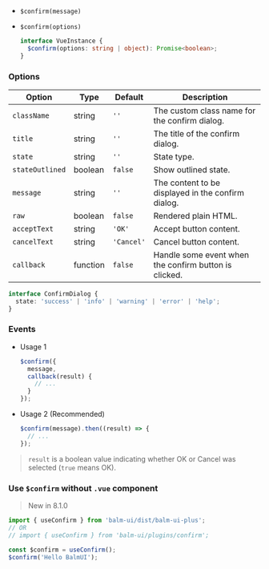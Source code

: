 - `$confirm(message)`
- `$confirm(options)`

  ```ts
  interface VueInstance {
    $confirm(options: string | object): Promise<boolean>;
  }
  ```

### Options

| Option          | Type     | Default    | Description                                           |
| --------------- | -------- | ---------- | ----------------------------------------------------- |
| `className`     | string   | `''`       | The custom class name for the confirm dialog.         |
| `title`         | string   | `''`       | The title of the confirm dialog.                      |
| `state`         | string   | `''`       | State type.                                           |
| `stateOutlined` | boolean  | `false`    | Show outlined state.                                  |
| `message`       | string   | `''`       | The content to be displayed in the confirm dialog.    |
| `raw`           | boolean  | `false`    | Rendered plain HTML.                                  |
| `acceptText`    | string   | `'OK'`     | Accept button content.                                |
| `cancelText`    | string   | `'Cancel'` | Cancel button content.                                |
| `callback`      | function | `false`    | Handle some event when the confirm button is clicked. |

```ts
interface ConfirmDialog {
  state: 'success' | 'info' | 'warning' | 'error' | 'help';
}
```

### Events

- Usage 1

  ```js
  $confirm({
    message,
    callback(result) {
      // ...
    }
  });
  ```

- Usage 2 (Recommended)

  ```js
  $confirm(message).then((result) => {
    // ...
  });
  ```

> `result` is a boolean value indicating whether OK or Cancel was selected (`true` means OK).

### Use `$confirm` without `.vue` component

> New in 8.1.0

```js
import { useConfirm } from 'balm-ui/dist/balm-ui-plus';
// OR
// import { useConfirm } from 'balm-ui/plugins/confirm';

const $confirm = useConfirm();
$confirm('Hello BalmUI');
```
